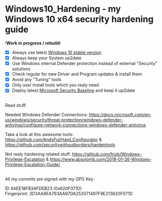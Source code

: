 # Windows10_Hardening - my Windows 10 x64 security hardening guide


!**Work in progress / rebuild**!
<br />

- [x] Always use latest [Windows 10 stable version](https://www.microsoft.com/en-us/software-download/windows10)
- [x] Always keep your System up2date
- [x] Use Windows internal Defender protection instead of external "Security" solutions
- [x] Check regular for new Driver and Program updates & install them
- [x] Avoid any "Tuning" tools
- [x] Only use/ install tools which you realy need
- [x] Deploy latest [Microsoft Security Baseline](https://www.microsoft.com/en-us/download/details.aspx?id=55319) and keep it up2date

<br />
Read stuff:

Needed Windows Defender Connections: https://docs.microsoft.com/en-us/windows/security/threat-protection/windows-defender-antivirus/configure-network-connections-windows-defender-antivirus

Take a look at this awesome tools: https://github.com/AndyFul/Hard_Configurator & https://github.com/securitywithoutborders/hardentools

Not realy hardening related stuff:
https://github.com/frizb/Windows-Privilege-Escalation & https://www.absolomb.com/2018-01-26-Windows-Privilege-Escalation-Guide/

<br />
All my commits are signed with my GPG Key:

ID 4AEE18F83AFDEB23 (0x620F071D)
<br />
Fingerprint: 3D3AA8EA763AA97DA252071497F9E213620F071D
